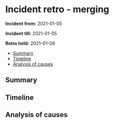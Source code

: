 # Incident retro - merging 

**Incident from:** 2021-01-05

**Incident till:** 2021-01-05

**Retro held:** 2021-01-06

- [Summary](#summary)
- [Timeline](#timeline)
- [Analysis of causes](#analysis-of-causes)

## Summary

## Timeline

## Analysis of causes
